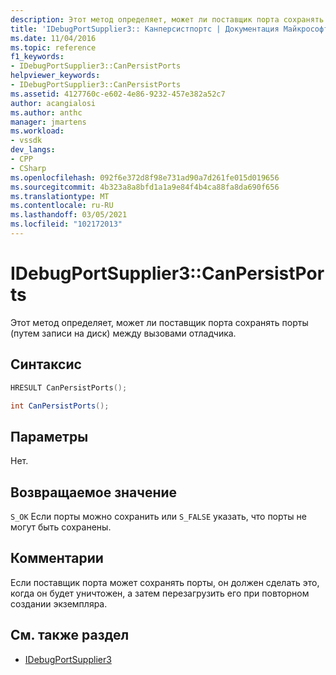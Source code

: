 ```yaml
---
description: Этот метод определяет, может ли поставщик порта сохранять порты (путем записи на диск) между вызовами отладчика.
title: 'IDebugPortSupplier3:: Канперсистпортс | Документация Майкрософт'
ms.date: 11/04/2016
ms.topic: reference
f1_keywords:
- IDebugPortSupplier3::CanPersistPorts
helpviewer_keywords:
- IDebugPortSupplier3::CanPersistPorts
ms.assetid: 4127760c-e602-4e86-9232-457e382a52c7
author: acangialosi
ms.author: anthc
manager: jmartens
ms.workload:
- vssdk
dev_langs:
- CPP
- CSharp
ms.openlocfilehash: 092f6e372d8f98e731ad90a7d261fe015d019656
ms.sourcegitcommit: 4b323a8a8bfd1a1a9e84f4b4ca88fa8da690f656
ms.translationtype: MT
ms.contentlocale: ru-RU
ms.lasthandoff: 03/05/2021
ms.locfileid: "102172013"
---
```

# <a name="idebugportsupplier3canpersistports"></a>IDebugPortSupplier3::CanPersistPorts
Этот метод определяет, может ли поставщик порта сохранять порты (путем записи на диск) между вызовами отладчика.

## <a name="syntax"></a>Синтаксис

```cpp
HRESULT CanPersistPorts();
```

```csharp
int CanPersistPorts();
```

## <a name="parameters"></a>Параметры
 Нет.

## <a name="return-value"></a>Возвращаемое значение
 `S_OK` Если порты можно сохранить или `S_FALSE` указать, что порты не могут быть сохранены.

## <a name="remarks"></a>Комментарии
 Если поставщик порта может сохранять порты, он должен сделать это, когда он будет уничтожен, а затем перезагрузить его при повторном создании экземпляра.

## <a name="see-also"></a>См. также раздел
- [IDebugPortSupplier3](../../../extensibility/debugger/reference/idebugportsupplier3.md)
